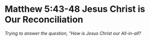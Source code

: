 # Matthew 5:43-48 Jesus Christ is Our Reconciliation

*Trying to answer the question, "How is Jesus Christ our All-in-all?*

